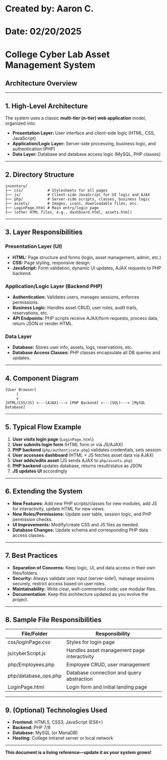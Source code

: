 # Created by: Aaron C.
# Date: 02/20/2025

# College Cyber Lab Asset Management System
## Architecture Overview

---

## 1. **High-Level Architecture**

The system uses a classic **multi-tier (n-tier) web application** model, organized into:

- **Presentation Layer:** User interface and client-side logic (HTML, CSS, JavaScript)
- **Application/Logic Layer:** Server-side processing, business logic, and authentication (PHP)
- **Data Layer:** Database and database access logic (MySQL, PHP classes)

---

## 2. **Directory Structure**

```
inventory/
├── css/           # Stylesheets for all pages
├── js/            # Client-side JavaScript for UI logic and AJAX
├── php/           # Server-side scripts, classes, business logic
├── assets/        # Images, icons, downloadable files, etc.
├── LoginPage.html # Main entry/login page
├── (other HTML files, e.g., dashboard.html, assets.html)
```

---

## 3. **Layer Responsibilities**

### Presentation Layer (UI)
- **HTML:** Page structure and forms (login, asset management, admin, etc.)
- **CSS:** Page styling, responsive design.
- **JavaScript:** Form validation, dynamic UI updates, AJAX requests to PHP backend.

### Application/Logic Layer (Backend PHP)
- **Authentication:** Validates users, manages sessions, enforces permissions.
- **Business Logic:** Handles asset CRUD, user roles, audit trails, reservations, etc.
- **API Endpoints:** PHP scripts receive AJAX/form requests, process data, return JSON or render HTML.

### Data Layer
- **Database:** Stores user info, assets, logs, reservations, etc.
- **Database Access Classes:** PHP classes encapsulate all DB queries and updates.

---

## 4. **Component Diagram**

```plaintext
[User Browser]
     |
     v
[HTML/CSS/JS] <---(AJAX)---> [PHP Backend] <---(SQL)---> [MySQL Database]
```

---

## 5. **Typical Flow Example**

1. **User visits login page** (`LoginPage.html`)
2. **User submits login form** (HTML form or via JS/AJAX)
3. **PHP backend** (`php/authenticate.php`) validates credentials, sets session
4. **User accesses dashboard** (HTML + JS fetches asset data via AJAX)
5. **User adds/edits asset** (JS sends AJAX to `php/assets.php`)
6. **PHP backend** updates database, returns result/status as JSON
7. **JS updates UI** accordingly

---

## 6. **Extending the System**

- **New Features:** Add new PHP scripts/classes for new modules, add JS for interactivity, update HTML for new views.
- **New Roles/Permissions:** Update user table, session logic, and PHP permission checks.
- **UI Improvements:** Modify/create CSS and JS files as needed.
- **Database Changes:** Update schema and corresponding PHP data access classes.

---

## 7. **Best Practices**

- **Separation of Concerns:** Keep logic, UI, and data access in their own files/folders.
- **Security:** Always validate user input (server-side!), manage sessions securely, restrict access based on user roles.
- **Maintainability:** Write clear, well-commented code; use modular files.
- **Documentation:** Keep this architecture updated as you evolve the project.

---

## 8. **Sample File Responsibilities**

| File/Folder         | Responsibility                                      |
|---------------------|-----------------------------------------------------|
| css/loginPage.css   | Styles for login page                               |
| js/cyberScript.js   | Handles asset management page interactivity         |
| php/Employees.php   | Employee CRUD, user management                      |
| php/database_ops.php| Database connection and query abstraction           |
| LoginPage.html      | Login form and initial landing page                 |

---

## 9. **(Optional) Technologies Used**

- **Frontend:** HTML5, CSS3, JavaScript (ES6+)
- **Backend:** PHP 7/8
- **Database:** MySQL (or MariaDB)
- **Hosting:** College intranet server or local network

---

**This document is a living reference—update it as your system grows!**